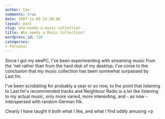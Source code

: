```yaml
---
author: Ian
comments: true
date: 2007-11-09 22:38:00
layout: post
slug: who-needs-a-music-collection
title: Who needs a Music Collection?
wordpress_id: 728
categories:
- Personal
---
```


Since I got my eeePC, I've been experimenting with streaming music from the 'net rather than from the hard disk of my desktop.  I've come to the conclusion that my music collection has been somewhat surpassed by Last.fm.  

I've been scrobbling for probably a year or so now, to the point that listening to Last.fm's recommended tracks and Neighbour Radio is a lot like listening to my actual music, only more varied, more interesting, and - as now - interspersed with random German filk.  

Clearly I have taught it both what I like, and what I find oddly amusing =p
